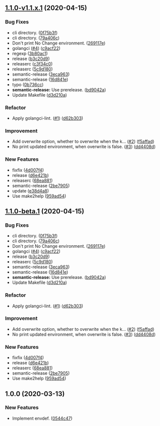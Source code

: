 ## [1.1.0-v1.1.x.1](https://github.com/locona/envdef/compare/v1.0.0...v1.1.0-v1.1.x.1) (2020-04-15)


### Bug Fixes

* cli directory. ([0f75b3f](https://github.com/locona/envdef/commit/0f75b3f7e1a6394dbaec54bf82ebc004c3b15f2c))
* cli directory. ([79a406c](https://github.com/locona/envdef/commit/79a406c8c02405e789e016da0783d31dadddc3c2))
* Don't print No Change environment. ([269117e](https://github.com/locona/envdef/commit/269117eac2204207ecb20cf581b880fe8c2f298d))
* golangci ([#4](https://github.com/locona/envdef/issues/4)) ([c9acf22](https://github.com/locona/envdef/commit/c9acf227a21300d14c116c4151f546b571726c79))
* regexp ([3b80ac1](https://github.com/locona/envdef/commit/3b80ac155f10a45a08604999c2838206b84a58fc))
* release ([b3c20d9](https://github.com/locona/envdef/commit/b3c20d94a186e97cfd3e1d832c8c64b6d6420a04))
* releaserc ([c3f34c0](https://github.com/locona/envdef/commit/c3f34c028d50fadea81aeede659f96ee3dda99e3))
* releaserc ([5c9d180](https://github.com/locona/envdef/commit/5c9d180afa74c12fff224b2e48549a26ba899beb))
* semantic-release ([3eca963](https://github.com/locona/envdef/commit/3eca963cd266d39417f2abc80749787c7ac0bcc4))
* semantic-release ([16d841e](https://github.com/locona/envdef/commit/16d841ed3bc6e6d97449c41dd77914d9d6f6e012))
* typo ([0b736cc](https://github.com/locona/envdef/commit/0b736cc597a33c31e303d8ae82a30b1ff197e2fb))
* **semantic-release:** Use prerelease. ([bd9042a](https://github.com/locona/envdef/commit/bd9042ad9abf4243a77458730db296e76bc3ecb0))
* Update Makefile ([d3d210a](https://github.com/locona/envdef/commit/d3d210aec6f7238e991317c15a9d5b245c07d4a0))


### Refactor

* Apply golangci-lint. ([#1](https://github.com/locona/envdef/issues/1)) ([d62b303](https://github.com/locona/envdef/commit/d62b303910d76c9a287982b6416786732b0ec3dc))


### Improvement

* Add overwrite option, whether to overwrite when the k… ([#2](https://github.com/locona/envdef/issues/2)) ([f5affad](https://github.com/locona/envdef/commit/f5affad94fb5c12bfcee0f0bc8f6c8a3fa6a51b9))
* No print updated environment, when overwrite is false. ([#3](https://github.com/locona/envdef/issues/3)) ([dd4408d](https://github.com/locona/envdef/commit/dd4408dd52e2847178b55e037fd1fc1b98952fcc))


### New Features

* fixfix ([4d007f4](https://github.com/locona/envdef/commit/4d007f44134a4f6c4d835c680725671c9ae5c62e))
* release ([d6e421b](https://github.com/locona/envdef/commit/d6e421b9f81d915192f2884600b3108ce9c2f6c4))
* releaserc ([68ea881](https://github.com/locona/envdef/commit/68ea8810d72728e7aab2ca994b08e0649688b44d))
* semantic-release ([2be7905](https://github.com/locona/envdef/commit/2be790519eb38d6946b2afc391461a6a87e334a0))
* update ([e38d4a8](https://github.com/locona/envdef/commit/e38d4a80aceb10567638ff4c7450aa7c300ab892))
* Use make2help ([959ad54](https://github.com/locona/envdef/commit/959ad54a64ea286b51a78bdf44d76802b83d7d23))

## [1.1.0-beta.1](https://github.com/locona/envdef/compare/v1.0.0...v1.1.0-beta.1) (2020-04-15)


### Bug Fixes

* cli directory. ([0f75b3f](https://github.com/locona/envdef/commit/0f75b3f7e1a6394dbaec54bf82ebc004c3b15f2c))
* cli directory. ([79a406c](https://github.com/locona/envdef/commit/79a406c8c02405e789e016da0783d31dadddc3c2))
* Don't print No Change environment. ([269117e](https://github.com/locona/envdef/commit/269117eac2204207ecb20cf581b880fe8c2f298d))
* golangci ([#4](https://github.com/locona/envdef/issues/4)) ([c9acf22](https://github.com/locona/envdef/commit/c9acf227a21300d14c116c4151f546b571726c79))
* release ([b3c20d9](https://github.com/locona/envdef/commit/b3c20d94a186e97cfd3e1d832c8c64b6d6420a04))
* releaserc ([5c9d180](https://github.com/locona/envdef/commit/5c9d180afa74c12fff224b2e48549a26ba899beb))
* semantic-release ([3eca963](https://github.com/locona/envdef/commit/3eca963cd266d39417f2abc80749787c7ac0bcc4))
* semantic-release ([16d841e](https://github.com/locona/envdef/commit/16d841ed3bc6e6d97449c41dd77914d9d6f6e012))
* **semantic-release:** Use prerelease. ([bd9042a](https://github.com/locona/envdef/commit/bd9042ad9abf4243a77458730db296e76bc3ecb0))
* Update Makefile ([d3d210a](https://github.com/locona/envdef/commit/d3d210aec6f7238e991317c15a9d5b245c07d4a0))


### Refactor

* Apply golangci-lint. ([#1](https://github.com/locona/envdef/issues/1)) ([d62b303](https://github.com/locona/envdef/commit/d62b303910d76c9a287982b6416786732b0ec3dc))


### Improvement

* Add overwrite option, whether to overwrite when the k… ([#2](https://github.com/locona/envdef/issues/2)) ([f5affad](https://github.com/locona/envdef/commit/f5affad94fb5c12bfcee0f0bc8f6c8a3fa6a51b9))
* No print updated environment, when overwrite is false. ([#3](https://github.com/locona/envdef/issues/3)) ([dd4408d](https://github.com/locona/envdef/commit/dd4408dd52e2847178b55e037fd1fc1b98952fcc))


### New Features

* fixfix ([4d007f4](https://github.com/locona/envdef/commit/4d007f44134a4f6c4d835c680725671c9ae5c62e))
* release ([d6e421b](https://github.com/locona/envdef/commit/d6e421b9f81d915192f2884600b3108ce9c2f6c4))
* releaserc ([68ea881](https://github.com/locona/envdef/commit/68ea8810d72728e7aab2ca994b08e0649688b44d))
* semantic-release ([2be7905](https://github.com/locona/envdef/commit/2be790519eb38d6946b2afc391461a6a87e334a0))
* Use make2help ([959ad54](https://github.com/locona/envdef/commit/959ad54a64ea286b51a78bdf44d76802b83d7d23))

## 1.0.0 (2020-03-13)


### New Features

* Implement envdef. ([0544c47](https://github.com/locona/envdef/commit/0544c47f8a3f3d07c73bd1219e68ae73c6e1efee))
